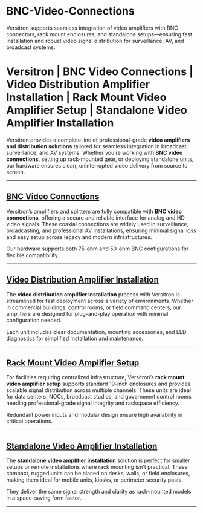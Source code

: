# BNC-Video-Connections
Versitron supports seamless integration of video amplifiers with BNC connectors, rack mount enclosures, and standalone setups—ensuring fast installation and robust video signal distribution for surveillance, AV, and broadcast systems.
# Versitron | BNC Video Connections | Video Distribution Amplifier Installation | Rack Mount Video Amplifier Setup | Standalone Video Amplifier Installation

Versitron provides a complete line of professional-grade **video amplifiers and distribution solutions** tailored for seamless integration in broadcast, surveillance, and AV systems. Whether you’re working with **BNC video connections**, setting up rack-mounted gear, or deploying standalone units, our hardware ensures clean, uninterrupted video delivery from source to screen.

---

## [BNC Video Connections](https://www.versitron.com/products/video-distribution-amplifier-analog-hd-interface-16-video-inputs-32-video-outputs)  
Versitron’s amplifiers and splitters are fully compatible with **BNC video connections**, offering a secure and reliable interface for analog and HD video signals. These coaxial connections are widely used in surveillance, broadcasting, and professional AV installations, ensuring minimal signal loss and easy setup across legacy and modern infrastructures.

Our hardware supports both 75-ohm and 50-ohm BNC configurations for flexible compatibility.

---

## [Video Distribution Amplifier Installation](https://www.versitron.com/products/vdahdsdi1632-video-distribution-amplifiers-model-hdsdi)  
The **video distribution amplifier installation** process with Versitron is streamlined for fast deployment across a variety of environments. Whether in commercial buildings, control rooms, or field command centers, our amplifiers are designed for plug-and-play operation with minimal configuration needed.

Each unit includes clear documentation, mounting accessories, and LED diagnostics for simplified installation and maintenance.

---

## [Rack Mount Video Amplifier Setup](https://www.versitron.com/products/vdau1648-video-distribution-amplifiers-model-vdau1648)  
For facilities requiring centralized infrastructure, Versitron’s **rack mount video amplifier setup** supports standard 19-inch enclosures and provides scalable signal distribution across multiple channels. These units are ideal for data centers, NOCs, broadcast studios, and government control rooms needing professional-grade signal integrity and rackspace efficiency.

Redundant power inputs and modular design ensure high availability in critical operations.

---

## [Standalone Video Amplifier Installation](https://www.versitron.com/products/vdau1664-video-distribution-amplifiers-model-vdau1664)  
The **standalone video amplifier installation** solution is perfect for smaller setups or remote installations where rack mounting isn't practical. These compact, rugged units can be placed on desks, walls, or field enclosures, making them ideal for mobile units, kiosks, or perimeter security posts.

They deliver the same signal strength and clarity as rack-mounted models in a space-saving form factor.

---

